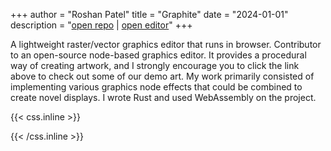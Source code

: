 +++
author = "Roshan Patel"
title = "Graphite"
date = "2024-01-01"
description = "[open repo](https://github.com/GraphiteEditor/Graphite) | [open editor](https://editor.graphite.rs/)"
+++

A lightweight raster/vector graphics editor that runs in browser. <!--more-->Contributor to an open-source node-based graphics editor. It provides a procedural way of creating artwork, and I strongly encourage you to click the link above to check out some of our demo art. My work primarily consisted of implementing various graphics node effects that could be combined to create novel displays. I wrote Rust and used WebAssembly on the project.

{{< css.inline >}}
<style>
.canon { background: white; width: 100%; height: auto; }
</style>
{{< /css.inline >}}